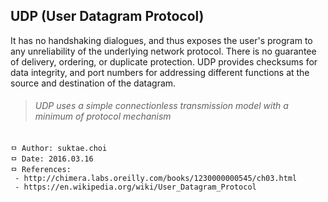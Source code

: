 ## UDP (User Datagram Protocol)
It has no handshaking dialogues, and thus exposes the user's program to any unreliability of the underlying network protocol. There is no guarantee of delivery, ordering, or duplicate protection. UDP provides checksums for data integrity, and port numbers for addressing different functions at the source and destination of the datagram.

>###### UDP uses a simple connectionless transmission model with a minimum of protocol mechanism

```
ㅁ Author: suktae.choi
ㅁ Date: 2016.03.16
ㅁ References:
 - http://chimera.labs.oreilly.com/books/1230000000545/ch03.html
 - https://en.wikipedia.org/wiki/User_Datagram_Protocol
```
